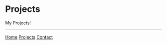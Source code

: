 # Projects


My Projects! 

----
[Home](markdown-portfolio/index.markdown)
[Projects](/projects.markdown)
[Contact](/contact.markdown)